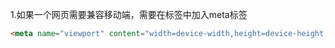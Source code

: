 1.如果一个网页需要兼容移动端，需要在<head>标签中加入meta标签
```html
<meta name="viewport" content="width=device-width,height=device-height,initial-scale=1.0, minimum-scale=1.0, maximum-scale=1.0, user-scalable=no">
```